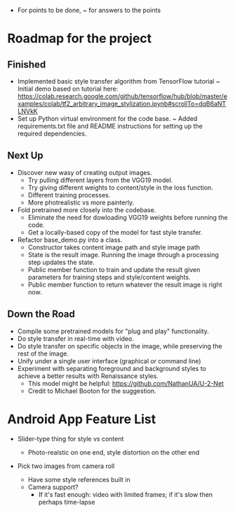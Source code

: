 


* For points to be done, ~ for answers to the points

# Roadmap for the project

## Finished
* Implemented basic style transfer algorithm from TensorFlow tutorial
  ~ Initial demo based on tutorial here: https://colab.research.google.com/github/tensorflow/hub/blob/master/examples/colab/tf2_arbitrary_image_stylization.ipynb#scrollTo=dqB6aNTLNVkK
* Set up Python virtual environment for the code base.
  ~ Added requirements.txt file and README instructions for setting up the required dependencies.

## Next Up
* Discover new wasy of creating output images.
  * Try pulling different layers from the VGG19 model.
  * Try giving different weights to content/style in the loss function.
  * Different training processes.
  * More photrealistic vs more painterly.
* Fold pretrained more closely into the codebase.
  * Eliminate the need for dowloading VGG19 weights before running the code.
  * Get a locally-based copy of the model for fast style transfer.
* Refactor base_demo.py into a class.
  * Constructor takes content image path and style image path
  * State is the result image.  Running the image through a processing step updates the state.
  * Public member function to train and update the result given parameters for training steps and style/content weights.
  * Public member function to return whatever the result image is right now.
   

## Down the Road
* Compile some pretrained models for "plug and play" functionality.
* Do style transfer in real-time with video.
* Do style transfer on specific objects in the image, while preserving the rest of the image.
* Unify under a single user interface (graphical or command line)
* Experiment with separating foreground and background styles to achieve a better results with Renaissance styles.
  * This model might be helpful: https://github.com/NathanUA/U-2-Net
  * Credit to Michael Booton for the suggestion.


# Android App Feature List

* Slider-type thing for style vs content 
  * Photo-realstic on one end, style distortion on the other end

* Pick two images from camera roll
    * Have some style references built in
    * Camera support? 
        * If it's fast enough: video with limited frames; if it's slow then perhaps time-lapse 
